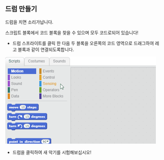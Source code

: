 ## 드럼 만들기

드럼을 치면 소리가납니다.

스크립트 블록에서 코드 블록을 찾을 수 있으며 모두 코드로되어 있습니다!

+ 드럼 스프라이트를 클릭 한 다음 두 블록을 오른쪽의 코드 영역으로 드래그하여 레고 블록과 같이 연결되도록합니다.

![스크린 샷](images/connect-block.gif)

+ 드럼을 클릭하여 새 악기를 시험해보십시오!